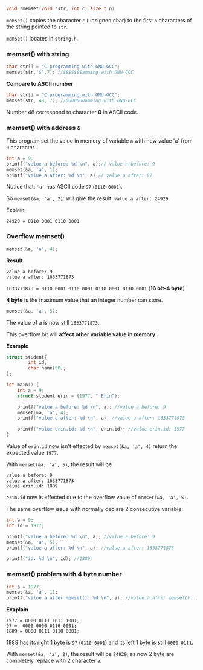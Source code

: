 ```c
void *memset(void *str, int c, size_t n)
```

``memset()`` copies the character ``c`` (unsigned char) to the first ``n`` characters of the string pointed to ``str``.

``memset()`` locates in ``string.h``.

### memset() with string

```c
char str[] = "C programming with GNU-GCC";
memset(str,'$',7); //$$$$$$$amming with GNU-GCC
```

**Compare to ASCII number**

```c
char str[] = "C programming with GNU-GCC";
memset(str, 48, 7); //0000000amming with GNU-GCC
```

Number 48 correspond to character **0** in ASCII code.

### memset() with address ``&``

This program set the value in memory of variable ``a`` with new value 'a' from ``0`` character.

```c
int a = 9;
printf("value a before: %d \n", a);// value a before: 9 
memset(&a, 'a', 1);
printf("value a after: %d \n", a);// value a after: 97 
```

Notice that: ``'a'`` has ASCII code ``97`` (``0110 0001``).

So ``memset(&a, 'a', 2)``: will give the result: ``value a after: 24929``.

Explain:

``24929 = 0110 0001 0110 0001``

### Overflow memset()

```c
memset(&a, 'a', 4);
```

**Result**

```
value a before: 9 
value a after: 1633771873 
```

``1633771873 = 0110 0001 0110 0001 0110 0001 0110 0001`` (**16 bit-4 byte**)

**4 byte** is the maximum value that an integer number can store.

```c
memset(&a, 'a', 5);
```

The value of a is now still ``1633771873``.

This overflow bit will **affect other variable value in memory**.

**Example**

```c
struct student{
		int id;
		char name[50];
};

int main() {
	int a = 9;
	struct student erin = {1977, " Erin"};

	printf("value a before: %d \n", a); //value a before: 9 
    memset(&a, 'a', 4);
    printf("value a after: %d \n", a); //value a after: 1633771873 

    printf("value erin.id: %d \n", erin.id); //value erin.id: 1977 
}
```

Value of ``erin.id`` now isn't effected by ``memset(&a, 'a', 4)`` return the expected value ``1977``.

With ``memset(&a, 'a', 5)``, the result will be

```
value a before: 9 
value a after: 1633771873 
value erin.id: 1889
```

``erin.id`` now is effected due to the overflow value of ``memset(&a, 'a', 5)``.

The same overflow issue with normally declare 2 consecutive variable:

```c
int a = 9;
int id = 1977;

printf("value a before: %d \n", a); //value a before: 9 
memset(&a, 'a', 5);
printf("value a after: %d \n", a); //value a after: 1633771873 

printf("id: %d \n", id); //1889 
```

### memset() problem with 4 byte number

```c
int a = 1977;
memset(&a, 'a', 1);
printf("value a after memset(): %d \n", a); //value a after memset(): 1889 (expected 97-ASCII code of 'a')
```

**Exaplain**

```
1977 = 0000 0111 1011 1001;
97 =  0000 0000 0110 0001;
1889 = 0000 0111 0110 0001;
```

1889 has its right 1 byte is ``97`` (``0110 0001``) and its left 1 byte is still ``0000 0111``.

With ``memset(&a, 'a', 2)``, the result will be ``24929``, as now 2 byte are completely replace with 2 character ``a``.
